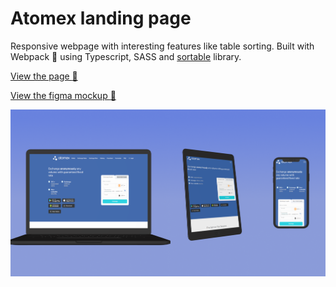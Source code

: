 # Atomex landing page

Responsive webpage with interesting features like table sorting. Built with Webpack :gift: using Typescript, SASS and [sortable](https://github.com/tofsjonas/sortable) library.

[View the page :eyes:](https://crucials.github.io/atomex-page)

[View the figma mockup :bookmark_tabs:](https://www.figma.com/file/B3i8hSnfO1YfOvc3tuPAR9/Atomex)

![Web page showcase](https://github.com/crucials/atomex-page/blob/master/preview.png)
